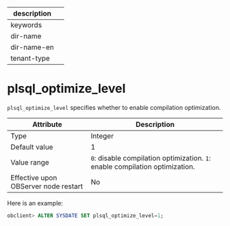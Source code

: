 | description ||
|---|---|
| keywords ||
| dir-name ||
| dir-name-en ||
| tenant-type ||

plsql_optimize_level
=========================================

`plsql_optimize_level` specifies whether to enable compilation optimization.


| Attribute | Description |
|------------------|------------------------------------|
| Type | Integer |
| Default value | 1 |
| Value range | `0`: disable compilation optimization. `1`: enable compilation optimization. |
| Effective upon OBServer node restart | No |



Here is an example:

```sql
obclient> ALTER SYSDATE SET plsql_optimize_level=1;
```


